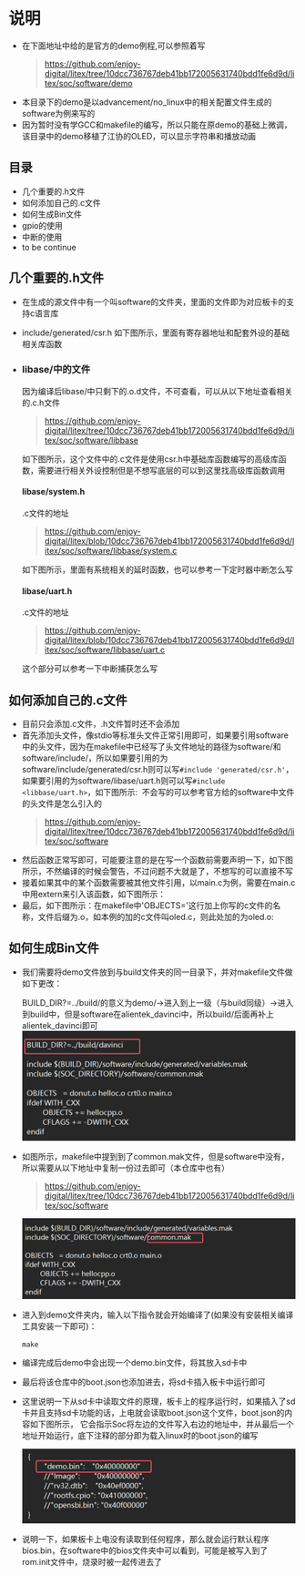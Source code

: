 # 说明
* 在下面地址中给的是官方的demo例程,可以参照着写
  >https://github.com/enjoy-digital/litex/tree/10dcc736767deb41bb172005631740bdd1fe6d9d/litex/soc/software/demo
* 本目录下的demo是以advancement/no_linux中的相关配置文件生成的software为例来写的
* 因为暂时没有学GCC和makefile的编写，所以只能在原demo的基础上微调，该目录中的demo移植了江协的OLED，可以显示字符串和播放动画

## 目录
* 几个重要的.h文件
* 如何添加自己的.c文件
* 如何生成Bin文件
* gpio的使用
* 中断的使用
* to be continue
  
## 几个重要的.h文件
* 在生成的源文件中有一个叫software的文件夹，里面的文件即为对应板卡的支持c语言库
* include/generated/csr.h
  如下图所示，里面有寄存器地址和配套外设的基础相关库函数
  ![]()
* ### libase/中的文件
  因为编译后libase/中只剩下的.o.d文件，不可查看，可以从以下地址查看相关的.c.h文件
  >https://github.com/enjoy-digital/litex/tree/10dcc736767deb41bb172005631740bdd1fe6d9d/litex/soc/software/libbase
  
  如下图所示，这个文件中的.c文件是使用csr.h中基础库函数编写的高级库函数，需要进行相关外设控制但是不想写底层的可以到这里找高级库函数调用
  ![]()
  #### libase/system.h
  .c文件的地址
  >https://github.com/enjoy-digital/litex/blob/10dcc736767deb41bb172005631740bdd1fe6d9d/litex/soc/software/libbase/system.c
  
  如下图所示，里面有系统相关的延时函数，也可以参考一下定时器中断怎么写
  ![]()
  #### libase/uart.h
  .c文件的地址
  >https://github.com/enjoy-digital/litex/blob/10dcc736767deb41bb172005631740bdd1fe6d9d/litex/soc/software/libbase/uart.c
  
  这个部分可以参考一下中断捕获怎么写
  
## 如何添加自己的.c文件
* 目前只会添加.c文件，.h文件暂时还不会添加
* 首先添加头文件，像stdio等标准头文件正常引用即可，如果要引用software中的头文件，因为在makefile中已经写了头文件地址的路径为software/和software/include/，所以如果要引用的为 software/include/generated/csr.h则可以写`#include 'generated/csr.h'`，如果要引用的为software/libase/uart.h则可以写`#include <libbase/uart.h>`，如下图所示:
  ![]()
  不会写的可以参考官方给的software中文件的头文件是怎么引入的
  >https://github.com/enjoy-digital/litex/tree/10dcc736767deb41bb172005631740bdd1fe6d9d/litex/soc/software
* 然后函数正常写即可，可能要注意的是在写一个函数前需要声明一下，如下图所示，不然编译的时候会警告，不过问题不大就是了，不想写的可以直接不写
  ![]()
* 接着如果其中的某个函数需要被其他文件引用，以main.c为例，需要在main.c中用extern来引入该函数，如下图所示：
  ![]()
* 最后，如下图所示：在makefile中'OBJECTS='这行加上你写的c文件的名称，文件后缀为.o，如本例的加的c文件叫oled.c，则此处加的为oled.o:
  ![]()

## 如何生成Bin文件
* 我们需要将demo文件放到与build文件夹的同一目录下，并对makefile文件做如下更改：
  
  BUILD_DIR?=../build/的意义为demo/->进入到上一级（与build同级）->进入到build中，但是software在alientek_davinci中，所以build/后面再补上alientek_davinci即可
  ![](https://github.com/nmdbxqmz/litex-in-davinciA7/blob/master/images/software/makefile_path.png)
* 如图所示，makefile中提到到了common.mak文件，但是software中没有，所以需要从以下地址中复制一份过去即可（本仓库中也有）
  >https://github.com/enjoy-digital/litex/tree/10dcc736767deb41bb172005631740bdd1fe6d9d/litex/soc/software

  ![](https://github.com/nmdbxqmz/litex-in-davinciA7/blob/master/images/software/common_make.png)
* 进入到demo文件夹内，输入以下指令就会开始编译了(如果没有安装相关编译工具安装一下即可)：
  ```
  make
  ```
* 编译完成后demo中会出现一个demo.bin文件，将其放入sd卡中
* 最后将该仓库中的boot.json也添加进去，将sd卡插入板卡中运行即可
* 这里说明一下从sd卡中读取文件的原理，板卡上的程序运行时，如果插入了sd卡并且支持sd卡功能的话，上电就会读取boot.json这个文件，boot.json的内容如下图所示，
  它会指示Soc将左边的文件写入右边的地址中，并从最后一个地址开始运行，底下注释的部分即为载入linux时的boot.json的编写
  
    ![](https://github.com/nmdbxqmz/litex-in-davinciA7/blob/master/images/software/boot_json.png)
* 说明一下，如果板卡上电没有读取到任何程序，那么就会运行默认程序bios.bin，在software中的bios文件夹中可以看到，可能是被写入到了rom.init文件中，烧录时被一起传进去了
